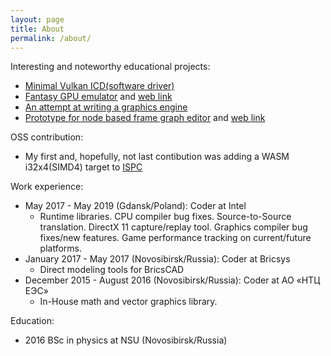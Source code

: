 ```yaml
---
layout: page
title: About
permalink: /about/
---
```

Interesting and noteworthy educational projects:
  * [Minimal Vulkan ICD(software driver)](https://github.com/aschrein/vulkenstein)
  * [Fantasy GPU emulator](https://github.com/aschrein/guppy) and [web link](https://aschrein.github.io/guppy/)
  * [An attempt at writing a graphics engine](https://github.com/aschrein/Vulki)
  * [Prototype for node based frame graph editor](https://github.com/aschrein/WebThingy) and [web link](https://aschrein.github.io/thingy/)

OSS contribution:
  * My first and, hopefully, not last contibution was adding a WASM i32x4(SIMD4) target to [ISPC](https://github.com/ispc/ispc/commits?author=aschrein)

Work experience:
* May 2017 - May 2019 (Gdansk/Poland): Coder at Intel
  * Runtime libraries. CPU compiler bug fixes. Source-to-Source translation. DirectX 11 capture/replay tool. Graphics compiler bug fixes/new features. Game performance tracking on current/future platforms.
* January 2017 - May 2017 (Novosibirsk/Russia): Coder at Bricsys
  * Direct modeling tools for BricsCAD
* December 2015 - August 2016 (Novosibirsk/Russia): Coder at АО «НТЦ ЕЭС»
  * In-House math and vector graphics library.

Education:
* 2016 BSc in physics at NSU (Novosibirsk/Russia)